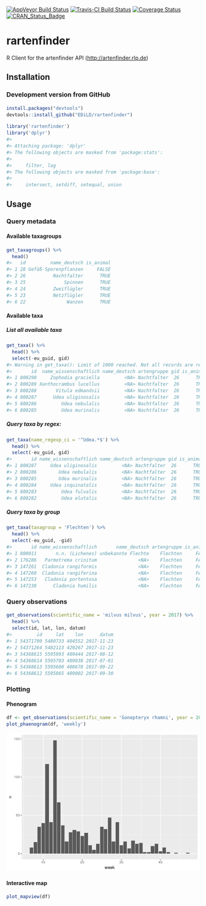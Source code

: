 <!-- README.md is generated from README.Rmd. Please edit that file -->
[![AppVeyor Build Status](https://ci.appveyor.com/api/projects/status/github/EDiLD/rartenfinder?branch=master&svg=true)](https://ci.appveyor.com/project/EDiLD/rartenfinder) [![Travis-CI Build Status](https://travis-ci.org/EDiLD/rartenfinder.svg?branch=master)](https://travis-ci.org/EDiLD/rartenfinder) [![Coverage Status](https://img.shields.io/codecov/c/github/EDiLD/rartenfinder/master.svg)](https://codecov.io/github/EDiLD/rartenfinder?branch=master) [![CRAN\_Status\_Badge](http://www.r-pkg.org/badges/version/rartenfinder)](https://cran.r-project.org/package=rartenfinder)

rartenfinder
============

R Client for the artenfinder API (<http://artenfinder.rlp.de>)

Installation
------------

### Development version from GitHub

``` r
install.packages("devtools")
devtools::install_github("EDiLD/rartenfinder")
```

``` r
library('rartenfinder')
library('dplyr')
#> 
#> Attaching package: 'dplyr'
#> The following objects are masked from 'package:stats':
#> 
#>     filter, lag
#> The following objects are masked from 'package:base':
#> 
#>     intersect, setdiff, setequal, union
```

Usage
-----

### Query metadata

#### Available taxagroups

``` r
get_taxagroups() %>%
  head()
#>   id         name_deutsch is_animal
#> 1 28 Gefäß-Sporenpflanzen     FALSE
#> 2 26          Nachtfalter      TRUE
#> 3 25              Spinnen      TRUE
#> 4 24          Zweiflügler      TRUE
#> 5 23          Netzflügler      TRUE
#> 6 22               Wanzen      TRUE
```

#### Available taxa

##### List all available taxa

``` r
get_taxa() %>%
  head() %>%
  select(-eu_guid, gid)
#> Warning in get_taxa(): Limit of 1000 reached. Not all records are returned.
#>       id  name_wissenschaftlich name_deutsch artengruppe gid is_animal
#> 1 800290     Zophodia graciella         <NA> Nachtfalter  26      TRUE
#> 2 800289 Xanthocrambus lucellus         <NA> Nachtfalter  26      TRUE
#> 3 800288       Vitula edmandsii         <NA> Nachtfalter  26      TRUE
#> 4 800287      Udea uliginosalis         <NA> Nachtfalter  26      TRUE
#> 5 800286         Udea nebulalis         <NA> Nachtfalter  26      TRUE
#> 6 800285         Udea murinalis         <NA> Nachtfalter  26      TRUE
```

##### Query taxa by regex:

``` r
get_taxa(name_regexp_ci = '^Udea.*$') %>%
  head() %>%
  select(-eu_guid, gid)
#>       id name_wissenschaftlich name_deutsch artengruppe gid is_animal
#> 1 800287     Udea uliginosalis         <NA> Nachtfalter  26      TRUE
#> 2 800286        Udea nebulalis         <NA> Nachtfalter  26      TRUE
#> 3 800285        Udea murinalis         <NA> Nachtfalter  26      TRUE
#> 4 800284     Udea inquinatalis         <NA> Nachtfalter  26      TRUE
#> 5 800283         Udea fulvalis         <NA> Nachtfalter  26      TRUE
#> 6 800282         Udea elutalis         <NA> Nachtfalter  26      TRUE
```

##### Query taxa by group

``` r
get_taxa(taxagroup = 'Flechten') %>%
  head() %>%
  select(-eu_guid, -gid)
#>       id name_wissenschaftlich       name_deutsch artengruppe is_animal
#> 1 800011       n.n. (Lichenes) unbekannte Flechte    Flechten     FALSE
#> 2 176286   Parmotrema crinitum               <NA>    Flechten     FALSE
#> 3 147261  Cladonia rangiformis               <NA>    Flechten     FALSE
#> 4 147260  Cladonia rangiferina               <NA>    Flechten     FALSE
#> 5 147253   Cladonia portentosa               <NA>    Flechten     FALSE
#> 6 147238      Cladonia humilis               <NA>    Flechten     FALSE
```

### Query observations

``` r
get_observations(scientific_name = 'milvus milvus', year = 2017) %>%
  head() %>%
  select(id, lat, lon, datum)
#>         id     lat    lon      datum
#> 1 54371700 5480733 404552 2017-11-23
#> 2 54371264 5482113 420267 2017-11-23
#> 3 54368615 5595993 409444 2017-08-12
#> 4 54368614 5595703 409038 2017-07-01
#> 5 54368613 5595600 408678 2017-09-22
#> 6 54368612 5595865 409002 2017-09-30
```

### Plotting

#### Phenogram

``` r
df <- get_observations(scientific_name = 'Gonepteryx rhamni', year = 2017)
plot_phaenogram(df, 'weekly')
```

![](README_files/figure-markdown_github/phenogram-1.png)

#### Interactive map

``` r
plot_mapview(df)
```
